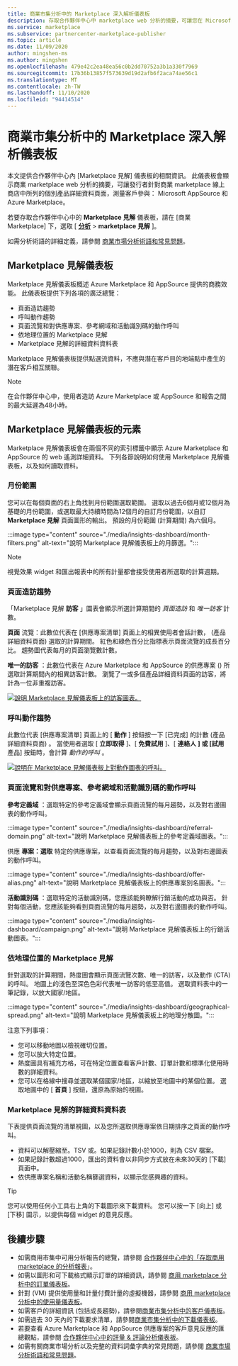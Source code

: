 ```yaml
---
title: 商業市集分析中的 Marketplace 深入解析儀表板
description: 存取合作夥伴中心中 marketplace web 分析的摘要，可讓您在 Microsoft AppSource 和 Azure Marketplace 中測量客戶參與度。
ms.service: marketplace
ms.subservice: partnercenter-marketplace-publisher
ms.topic: article
ms.date: 11/09/2020
author: mingshen-ms
ms.author: mingshen
ms.openlocfilehash: 479e42c2ea48ea56c0b2dd70752a3b1a330f7969
ms.sourcegitcommit: 17b36b13857f573639d19d2afb6f2aca74ae56c1
ms.translationtype: MT
ms.contentlocale: zh-TW
ms.lasthandoff: 11/10/2020
ms.locfileid: "94414514"
---
```

# <a name="marketplace-insights-dashboard-in-commercial-marketplace-analytics"></a>商業市集分析中的 Marketplace 深入解析儀表板

本文提供合作夥伴中心內 [Marketplace 見解] 儀表板的相關資訊。 此儀表板會顯示商業 marketplace web 分析的摘要，可讓發行者針對商業 marketplace 線上商店中所列的個別產品詳細資料頁面，測量客戶參與： Microsoft AppSource 和 Azure Marketplace。

若要存取合作夥伴中心中的 **Marketplace 見解** 儀表板，請在 [商業 Marketplace] 下，選取 [ **[分析](https://partner.microsoft.com/dashboard/commercial-marketplace/analytics/summary)**  >  **marketplace 見解** ]。

如需分析術語的詳細定義，請參閱 [商業市場分析術語和常見問題](./partner-center-portal/faq-terminology.md)。

## <a name="marketplace-insights-dashboard"></a>Marketplace 見解儀表板

Marketplace 見解儀表板概述 Azure Marketplace 和 AppSource 提供的商務效能。 此儀表板提供下列各項的廣泛總覽：

- 頁面造訪趨勢
- 呼叫動作趨勢
- 頁面流覽和對供應專案、參考網域和活動識別碼的動作呼叫
- 依地理位置的 Marketplace 見解
- Marketplace 見解的詳細資料資料表

Marketplace 見解儀表板提供點選流資料，不應與潛在客戶目的地端點中產生的潛在客戶相互關聯。

> [!NOTE]
> 在合作夥伴中心中，使用者造訪 Azure Marketplace 或 AppSource 和報告之間的最大延遲為48小時。

## <a name="elements-of-the-marketplace-insights-dashboard"></a>Marketplace 見解儀表板的元素

Marketplace 見解儀表板會在兩個不同的索引標籤中顯示 Azure Marketplace 和 AppSource 的 web 遙測詳細資料。 下列各節說明如何使用 Marketplace 見解儀表板，以及如何讀取資料。

### <a name="month-range"></a>月份範圍

您可以在每個頁面的右上角找到月份範圍選取範圍。 選取以過去6個月或12個月為基礎的月份範圍，或選取最大持續時間為12個月的自訂月份範圍，以自訂 **Marketplace 見解** 頁面圖形的輸出。 預設的月份範圍 (計算期間) 為六個月。

:::image type="content" source="./media/insights-dashboard/month-filters.png" alt-text="說明 Marketplace 見解儀表板上的月篩選。":::

> [!NOTE]
> 視覺效果 widget 和匯出報表中的所有計量都會接受使用者所選取的計算週期。

### <a name="page-visits-trends"></a>頁面造訪趨勢

「Marketplace 見解 **訪客** 」圖表會顯示所選計算期間的 _頁面造訪_ 和 _唯一訪客_ 計數。

**頁面** 流覽：此數位代表在 [供應專案清單] 頁面上的相異使用者會話計數， (產品詳細資料頁面) 選取的計算期間。 紅色和綠色百分比指標表示頁面流覽的成長百分比。 趨勢圖代表每月的頁面瀏覽數計數。

**唯一的訪客** ：此數位代表在 Azure Marketplace 和 AppSource 的供應專案 () 所選取計算期間內的相異訪客計數。 瀏覽了一或多個產品詳細資料頁面的訪客，將計為一位非重複訪客。

[![說明 Marketplace 見解儀表板上的訪客圖表。](./media/insights-dashboard/visitors.png)](./media/insights-dashboard/visitors.png#lightbox)

### <a name="call-to-actions-trend"></a>呼叫動作趨勢

此數位代表 [供應專案清單] 頁面上的 [ **動作** ] 按鈕按一下 [已完成] 的計數 (產品詳細資料頁面) 。 當使用者選取 [ **立即取得** ]、[ **免費試用** ]、[ **連絡人** **] 或 [試用** 產品] 按鈕時，會計算 _動作的呼叫_ 。

[![說明在 Marketplace 見解儀表板上對動作圖表的呼叫。](./media/insights-dashboard/call-to-actions-trend.png)](./media/insights-dashboard/call-to-actions-trend.png#lightbox)

### <a name="page-visits-and-call-to-actions-against-offers-referral-domains-and-campaign-ids"></a>頁面流覽和對供應專案、參考網域和活動識別碼的動作呼叫

**參考定義域** ：選取特定的參考定義域會顯示頁面流覽的每月趨勢，以及對右邊圖表的動作呼叫。

:::image type="content" source="./media/insights-dashboard/referral-domain.png" alt-text="說明 Marketplace 見解儀表板上的參考定義域圖表。":::

供應 **專案：選取** 特定的供應專案，以查看頁面流覽的每月趨勢，以及對右邊圖表的動作呼叫。

:::image type="content" source="./media/insights-dashboard/offer-alias.png" alt-text="說明 Marketplace 見解儀表板上的供應專案別名圖表。":::

**活動識別碼** ：選取特定的活動識別碼，您應該能夠瞭解行銷活動的成功與否。 針對每個活動，您應該能夠看到頁面流覽的每月趨勢，以及對右邊圖表的動作呼叫。

:::image type="content" source="./media/insights-dashboard/campaign.png" alt-text="說明 Marketplace 見解儀表板上的行銷活動圖表。":::

### <a name="marketplace-insights-by-geography"></a>依地理位置的 Marketplace 見解

針對選取的計算期間，熱度圖會顯示頁面流覽次數、唯一的訪客，以及動作 (CTA) 的呼叫。 地圖上的淺色至深色色彩代表唯一訪客的低至高值。 選取資料表中的一筆記錄，以放大國家/地區。

:::image type="content" source="./media/insights-dashboard/geographical-spread.png" alt-text="說明 Marketplace 見解儀表板上的地理分散圖。":::

注意下列事項：

- 您可以移動地圖以檢視確切位置。
- 您可以放大特定位置。
- 熱度圖具有補充方格，可在特定位置查看客戶計數、訂單計數和標準化使用時數的詳細資料。
- 您可以在格線中搜尋並選取某個國家/地區，以縮放至地圖中的某個位置。 選取地圖中的 [ **首頁** ] 按鈕，還原為原始的視圖。

### <a name="marketplace-insights-details-table"></a>Marketplace 見解的詳細資料資料表

下表提供頁面流覽的清單視圖，以及您所選取供應專案依日期排序之頁面的動作呼叫。

- 資料可以解壓縮至。TSV 或。如果記錄計數小於1000，則為 CSV 檔案。
- 如果記錄計數超過1000，匯出的資料會以非同步方式放在未來30天的 [下載] 頁面中。
- 依供應專案名稱和活動名稱篩選資料，以顯示您感興趣的資料。

> [!TIP]
> 您可以使用任何小工具右上角的下載圖示來下載資料。 您可以按一下 [向上] 或 [下移] 圖示，以提供每個 widget 的意見反應。

## <a name="next-steps"></a>後續步驟

- 如需商用市集中可用分析報告的總覽，請參閱 [合作夥伴中心中的「存取商用 marketplace 的分析報表](./partner-center-portal/analytics.md)」。
- 如需以圖形和可下載格式顯示訂單的詳細資訊，請參閱 [商用 marketplace 分析中的訂單儀表板](./orders-dashboard.md)。
- 針對 (VM) 提供使用量和計量付費計量的虛擬機器，請參閱 [商用 marketplace 分析中的使用量儀表板](./usage-dashboard.md)。
- 如需客戶的詳細資訊 (包括成長趨勢)，請參閱[商業市集分析中的客戶儀表板](./customer-dashboard.md)。
- 如需過去 30 天內的下載要求清單，請參閱[商業市集分析中的下載儀表板](./partner-center-portal/downloads-dashboard.md)。
- 若要查看 Azure Marketplace 和 AppSource 供應專案的客戶意見反應的匯總觀點，請參閱 [合作夥伴中心中的評量 & 評論分析儀表板](./partner-center-portal/ratings-reviews.md)。
- 如需有關商業市場分析以及完整的資料詞彙字典的常見問題，請參閱 [商業市場分析術語和常見問題](./partner-center-portal/faq-terminology.md)。
